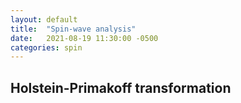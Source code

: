 ```yaml
---
layout: default
title:  "Spin-wave analysis"
date:   2021-08-19 11:30:00 -0500
categories: spin
---
```


## Holstein-Primakoff transformation

